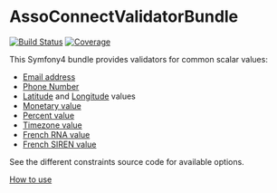 # AssoConnectValidatorBundle

[![Build Status](https://travis-ci.org/assoconnect/validator-bundle.svg?branch=master)](https://travis-ci.org/assoconnect/validator-bundle)
[![Coverage](https://sonarcloud.io/api/project_badges/measure?project=assoconnect_validator-bundle&metric=coverage)](https://sonarcloud.io/dashboard?id=assoconnect_validator-bundle)

This Symfony4 bundle provides validators for common scalar values:

- [Email address](/src/Validator/Constraints/EmailValidator.php)
- [Phone Number](/src/Validator/Constraints/PhoneValidator.php)
- [Latitude](/src/Validator/Constraints/LatitudeValidator.php) and [Longitude](/src/Validator/Constraints/LongitudeValidator.php) values
- [Monetary value](/src/Validator/Constraints/MoneyValidator.php)
- [Percent value](/src/Validator/Constraints/PercentValidator.php)
- [Timezone value](/src/Validator/Constraints/TimezoneValidator.php)
- [French RNA value](/src/Validator/Constraints/FrenchRnaValidator.php)
- [French SIREN value](/src/Validator/Constraints/FrenchSirenValidator.php)

See the different constraints source code for available options.

[How to use](src/Resources/doc/index.md)
